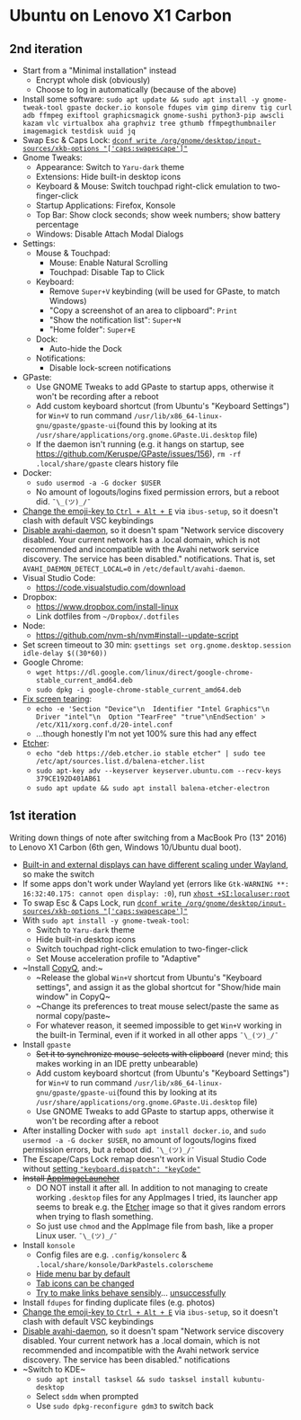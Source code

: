 # Ubuntu on Lenovo X1 Carbon

## 2nd iteration

* Start from a "Minimal installation" instead
  * Encrypt whole disk (obviously)
  * Choose to log in automatically (because of the above)
* Install some software: `sudo apt update && sudo apt install -y gnome-tweak-tool gpaste docker.io konsole fdupes vim gimp direnv tig curl adb ffmpeg exiftool graphicsmagick gnome-sushi python3-pip awscli kazam vlc virtualbox aha graphviz tree gthumb ffmpegthumbnailer imagemagick testdisk uuid jq`
* Swap Esc & Caps Lock: [`dconf write /org/gnome/desktop/input-sources/xkb-options "['caps:swapescape']"`](https://askubuntu.com/questions/363346/how-to-permanently-switch-caps-lock-and-esc)
* Gnome Tweaks:
  * Appearance: Switch to `Yaru-dark` theme
  * Extensions: Hide built-in desktop icons
  * Keyboard & Mouse: Switch touchpad right-click emulation to two-finger-click
  * Startup Applications: Firefox, Konsole
  * Top Bar: Show clock seconds; show week numbers; show battery percentage
  * Windows: Disable Attach Modal Dialogs
* Settings:
  * Mouse & Touchpad:
    * Mouse: Enable Natural Scrolling
    * Touchpad: Disable Tap to Click
  * Keyboard:
    * Remove `Super+V` keybinding (will be used for GPaste, to match Windows)
    * "Copy a screenshot of an area to clipboard": `Print`
    * "Show the notification list": `Super+N`
    * "Home folder": `Super+E`
  * Dock:
    * Auto-hide the Dock
  * Notifications:
    * Disable lock-screen notifications
* GPaste:
  * Use GNOME Tweaks to add GPaste to startup apps, otherwise it won't be recording after a reboot
  * Add custom keyboard shortcut (from Ubuntu's "Keyboard Settings") for `Win+V` to run command `/usr/lib/x86_64-linux-gnu/gpaste/gpaste-ui`(found this by looking at its `/usr/share/applications/org.gnome.GPaste.Ui.desktop` file)
  * If the daemon isn't running (e.g. it hangs on startup, see https://github.com/Keruspe/GPaste/issues/156), `rm -rf .local/share/gpaste` clears history file
* Docker:
  * `sudo usermod -a -G docker $USER`
  * No amount of logouts/logins fixed permission errors, but a reboot did. `¯\_(ツ)_/¯`
* [Change the emoji-key to `Ctrl + Alt + E`](https://askubuntu.com/a/1159087) via `ibus-setup`, so it doesn't clash with default VSC keybindings 
* [Disable avahi-daemon](https://askubuntu.com/a/339709), so it doesn't spam "Network service discovery disabled. Your current network has a .local domain, which is not recommended and incompatible with the Avahi network service discovery. The service has been disabled." notifications. That is, set `AVAHI_DAEMON_DETECT_LOCAL=0` in `/etc/default/avahi-daemon`.
* Visual Studio Code:
  * https://code.visualstudio.com/download
* Dropbox:
  * https://www.dropbox.com/install-linux
  * Link dotfiles from `~/Dropbox/.dotfiles`
* Node:
  * https://github.com/nvm-sh/nvm#install--update-script
* Set screen timeout to 30 min: `gsettings set org.gnome.desktop.session idle-delay $((30*60))`
* Google Chrome:
  * `wget https://dl.google.com/linux/direct/google-chrome-stable_current_amd64.deb`
  * `sudo dpkg -i google-chrome-stable_current_amd64.deb`
* [Fix screen tearing](https://news.ycombinator.com/item?id=21331723):
  * `echo -e 'Section "Device"\n  Identifier "Intel Graphics"\n  Driver "intel"\n  Option "TearFree" "true"\nEndSection' > /etc/X11/xorg.conf.d/20-intel.conf`
  * ...though honestly I'm not yet 100% sure this had any effect
* [Etcher](https://www.omgubuntu.co.uk/2017/05/how-to-install-etcher-on-ubuntu):
  * `echo "deb https://deb.etcher.io stable etcher" | sudo tee /etc/apt/sources.list.d/balena-etcher.list`
  * `sudo apt-key adv --keyserver keyserver.ubuntu.com --recv-keys 379CE192D401AB61`
  * `sudo apt update && sudo apt install balena-etcher-electron`

## 1st iteration

Writing down things of note after switching from a MacBook Pro (13" 2016) to Lenovo X1 Carbon (6th gen, Windows 10/Ubuntu dual boot).

* [Built-in and external displays can have different scaling under Wayland](https://askubuntu.com/a/1029559), so make the switch
* If some apps don't work under Wayland yet (errors like `Gtk-WARNING **: 16:32:40.175: cannot open display: :0`), run [`xhost +SI:localuser:root`](https://askubuntu.com/a/981508)
* To swap Esc & Caps Lock, run [`dconf write /org/gnome/desktop/input-sources/xkb-options "['caps:swapescape']"`](https://askubuntu.com/questions/363346/how-to-permanently-switch-caps-lock-and-esc)
* With `sudo apt install -y gnome-tweak-tool`:
  * Switch to `Yaru-dark` theme
  * Hide built-in desktop icons
  * Switch touchpad right-click emulation to two-finger-click
  * Set Mouse acceleration profile to "Adaptive"
* ~Install [CopyQ](https://hluk.github.io/CopyQ/), and:~
  * ~Release the global `Win+V` shortcut from Ubuntu's "Keyboard settings", and assign it as the global shortcut for "Show/hide main window" in CopyQ~
  * ~Change its preferences to treat mouse select/paste the same as normal copy/paste~
  * For whatever reason, it seemed impossible to get `Win+V` working in the built-in Terminal, even if it worked in all other apps `¯\_(ツ)_/¯`
* Install `gpaste`
  * ~~Set it to synchronize mouse-selects with clipboard~~ (never mind; this makes working in an IDE pretty unbearable)
  * Add custom keyboard shortcut (from Ubuntu's "Keyboard Settings") for `Win+V` to run command `/usr/lib/x86_64-linux-gnu/gpaste/gpaste-ui`(found this by looking at its `/usr/share/applications/org.gnome.GPaste.Ui.desktop` file)
  * Use GNOME Tweaks to add GPaste to startup apps, otherwise it won't be recording after a reboot
* After installing Docker with `sudo apt install docker.io`, and `sudo usermod -a -G docker $USER`, no amount of logouts/logins fixed permission errors, but a reboot did. `¯\_(ツ)_/¯`
* The Escape/Caps Lock remap doesn't work in Visual Studio Code without [setting `"keyboard.dispatch": "keyCode"`](https://github.com/microsoft/vscode/issues/23991#issuecomment-292336504)
* ~~Install [AppImageLauncher](https://github.com/TheAssassin/AppImageLauncher/releases/tag/v1.3.1)~~
  * DO NOT install it after all. In addition to not managing to create working `.desktop` files for any AppImages I tried, its launcher app seems to break e.g. the [Etcher](https://www.balena.io/etcher/) image so that it gives random errors when trying to flash something.
  * So just use `chmod` and the AppImage file from bash, like a proper Linux user. `¯\_(ツ)_/¯`
* Install `konsole`
  * Config files are e.g. `.config/konsolerc` & `.local/share/konsole/DarkPastels.colorscheme`
  * [Hide menu bar by default](https://unix.stackexchange.com/a/336100)
  * [Tab icons can be changed](https://laanwj.github.io/2011/4/7/changing-tab-icons-in-konsole)
  * [Try to make links behave sensibly](https://www.reddit.com/r/kde/comments/3qfa1k/is_there_any_way_to_make_kdeopen_not_reasolve/)... [unsuccessfully](https://unix.stackexchange.com/questions/525031/how-to-set-the-default-browser-in-kde)
* Install `fdupes` for finding duplicate files (e.g. photos)
* [Change the emoji-key to `Ctrl + Alt + E`](https://askubuntu.com/a/1159087) via `ibus-setup`, so it doesn't clash with default VSC keybindings 
* [Disable avahi-daemon](https://askubuntu.com/a/339709), so it doesn't spam "Network service discovery disabled. Your current network has a .local domain, which is not recommended and incompatible with the Avahi network service discovery. The service has been disabled." notifications
* ~Switch to KDE~
  * `sudo apt install tasksel && sudo tasksel install kubuntu-desktop`
  * Select `sddm` when prompted
  * Use `sudo dpkg-reconfigure gdm3` to switch back
